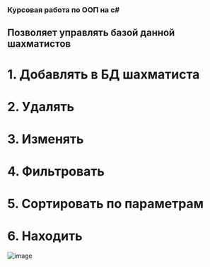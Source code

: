 ### Курсовая работа по ООП на с#
## Позволяет управлять базой данной шахматистов
# 1. Добавлять в БД шахматиста
# 2. Удалять
# 3. Изменять
# 4. Фильтровать 
# 5. Сортировать по параметрам
# 6. Находить
![image](https://github.com/rubyqwerty/Chess-Competition/assets/44926523/3dd1ce5d-55cd-4674-b05b-dd1bb21a2ba9)
